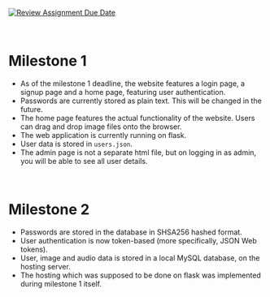 [![Review Assignment Due Date](https://classroom.github.com/assets/deadline-readme-button-24ddc0f5d75046c5622901739e7c5dd533143b0c8e959d652212380cedb1ea36.svg)](https://classroom.github.com/a/M9yOg1uw)

<br>

# Milestone 1
- As of the milestone 1 deadline, the website features a login page, a signup page and a home page, featuring user authentication.
- Passwords are currently stored as plain text. This will be changed in the future.
- The home page features the actual functionality of the website. Users can drag and drop image files onto the browser.
- The web application is currently running on flask.
- User data is stored in `users.json`.
- The admin page is not a separate html file, but on logging in as admin, you will be able to see all user details.

<br>

# Milestone 2
- Passwords are stored in the database in SHSA256 hashed format.
- User authentication is now token-based (more specifically, JSON Web tokens).
- User, image and audio data is stored in a local MySQL database, on the hosting server.
- The hosting which was supposed to be done on flask was implemented during milestone 1 itself.